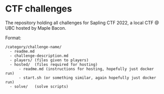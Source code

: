 # CTF challenges


The repository holding all challenges for Sapling CTF 2022, a local CTF @ UBC hosted by Maple Bacon. 




Format:
```
/category/challenge-name/
  - readme.md 
  - challenge-description.md
  - players/ (files given to players)
  - hosted/  (files required for hosting)
      - readme.md (instructions for hosting, hopefully just docker run)
      - start.sh (or something similar, again hopefully just docker run)
  - solve/   (solve scripts)
```
